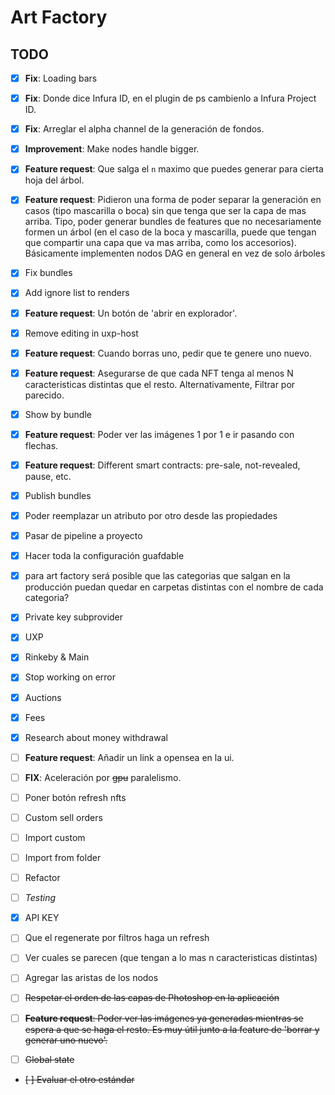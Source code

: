 # Art Factory

## TODO

- [x] **Fix**: Loading bars
- [x] **Fix**: Donde dice Infura ID, en el plugin de ps cambienlo a Infura Project ID.
- [x] **Fix**: Arreglar el alpha channel de la generación de fondos.
- [x] **Improvement**: Make nodes handle bigger.
- [x] **Feature request**: Que salga el `n` maximo que puedes generar para cierta hoja del árbol.
- [x] **Feature request**: Pidieron una forma de poder separar la generación en casos (tipo mascarilla o boca) sin que tenga que ser la capa de mas arriba. Tipo, poder generar bundles de features que no necesariamente formen un árbol (en el caso de la boca y mascarilla, puede que tengan que compartir una capa que va mas arriba, como los accesorios). Básicamente implementen nodos DAG en general en vez de solo árboles
- [x] Fix bundles
- [x] Add ignore list to renders
- [x] **Feature request**: Un botón de 'abrir en explorador'.
- [x] Remove editing in uxp-host
- [x] **Feature request**: Cuando borras uno, pedir que te genere uno nuevo.
- [x] **Feature request**: Asegurarse de que cada NFT tenga al menos N caracteristicas distintas que el resto. Alternativamente, Filtrar por parecido.
- [x] Show by bundle
- [x] **Feature request**: Poder ver las imágenes 1 por 1 e ir pasando con flechas.
- [x] **Feature request**: Different smart contracts: pre-sale, not-revealed, pause, etc.
- [x] Publish bundles
- [x] Poder reemplazar un atributo por otro desde las propiedades
- [x] Pasar de pipeline a proyecto
- [x] Hacer toda la configuración guafdable
- [x] para art factory será posible que las categorias que salgan en la producción puedan quedar en carpetas distintas con el nombre de cada categoria?

- [x] Private key subprovider
- [x] UXP
- [x] Rinkeby & Main
- [x] Stop working on error
- [x] Auctions
- [x] Fees
- [x] Research about money withdrawal

- [ ] **Feature request**: Añadir un link a opensea en la ui.
- [ ] **FIX**: Aceleración por ~~gpu~~ paralelismo.
- [ ] Poner botón refresh nfts
- [ ] Custom sell orders
- [ ] Import custom
- [ ] Import from folder
- [ ] Refactor
- [ ] _Testing_
- [x] API KEY

- [ ] Que el regenerate por filtros haga un refresh
- [ ] Ver cuales se parecen (que tengan a lo mas n caracteristicas distintas)
- [ ] Agregar las aristas de los nodos

- [ ] ~~Respetar el orden de las capas de Photoshop en la aplicación~~
- [ ] ~~**Feature request**: Poder ver las imágenes ya generadas mientras se espera a que se haga el resto. Es muy útil junto a la feature de 'borrar y generar uno nuevo'.~~
- [ ] ~~Global state~~
- ~~[ ] Evaluar el otro estándar~~
